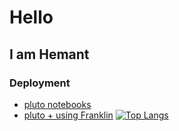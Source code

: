 # Hello
## I am Hemant
### Deployment
  * [pluto notebooks](https://themantra108.github.io/kaggle/)
  * [pluto + using Franklin](https://themantra108.github.io/plutoTemplate/)
[![Top Langs](https://github-readme-stats.vercel.app/api/top-langs/?username=themantra108)](https://github.com/themantra108/github-readme-stats)
